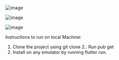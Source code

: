 ![image](https://github.com/indresh149/flutter_shop/assets/76736055/d2121c49-14ae-461d-acdb-3b3bea786c12)


![image](https://user-images.githubusercontent.com/76736055/228969291-84d5d4c6-9f0a-452e-a3f5-0b0a187fb543.png)



![image](https://user-images.githubusercontent.com/76736055/228969459-bfdc136f-4864-4f61-9720-ef0d27d03e8d.png)

Instructions to run on local Machine:
1. Clone the project using git clone
2.. Run pub get
3. Install on any emulator by running flutter run.











